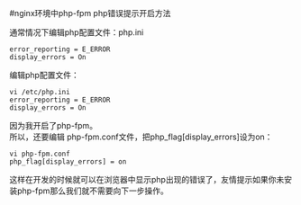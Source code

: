 #nginx环境中php-fpm php错误提示开启方法

通常情况下编辑php配置文件：php.ini

	error_reporting = E_ERROR
	display_errors = On

编辑php配置文件：

	vi /etc/php.ini
	error_reporting = E_ERROR
	display_errors = On

因为我开启了php-fpm。  
所以，还要编辑 php-fpm.conf文件，把php_flag[display_errors]设为on： 

	vi php-fpm.conf
	php_flag[display_errors] = on

这样在开发的时候就可以在浏览器中显示php出现的错误了，友情提示如果你未安装php-fpm那么我们就不需要向下一步操作。